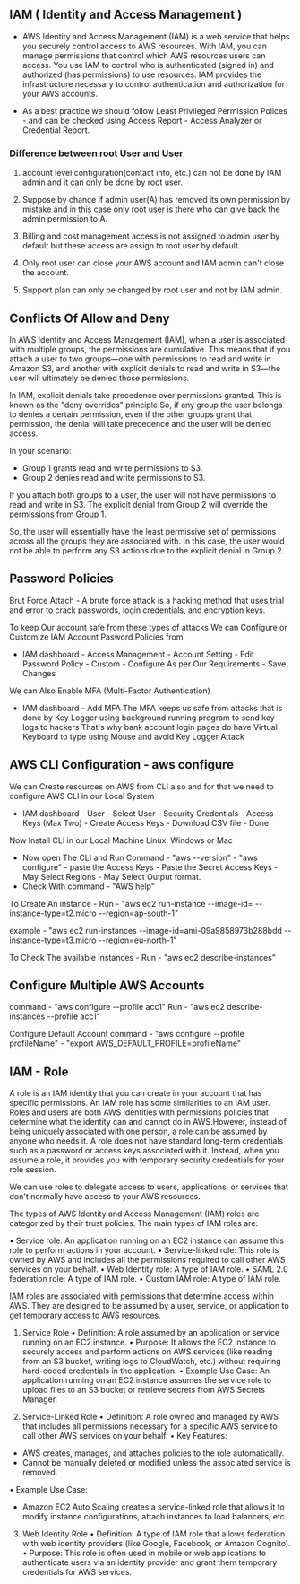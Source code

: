 ## IAM ( Identity and Access Management ) 
- AWS Identity and Access Management (IAM) is a web service that helps you securely control access to AWS resources. With IAM, you can manage permissions that control which AWS resources users can access. You use IAM to control who is authenticated (signed in) and authorized (has permissions) to use resources. IAM provides the infrastructure necessary to control authentication and authorization for your AWS accounts.

- As a best practice we should follow Least Privileged Permission Polices - and can be checked using Access Report - Access Analyzer or Credential Report. 

### Difference between root User and User
1. account level configuration(contact info, etc.) can not  be done by IAM admin and it can only be done by root user.

2. Suppose by chance if admin user(A) has removed its own permission by mistake and in this case only root user is there who can give back the admin permission to A.

3. Billing and cost management access is not assigned to admin user by default but these access are assign to root user by default.
4. Only root user can close your AWS account and IAM admin can't close the account.

5. Support plan can only be changed by root user and not by IAM admin.

## Conflicts Of  Allow and Deny
In AWS Identity and Access Management (IAM), when a user is associated with multiple groups, the permissions are cumulative. This means that if you attach a user to two groups—one with permissions to read and write in Amazon S3, and another with explicit denials to read and write in S3—the user will ultimately be denied those permissions. 

In IAM, explicit denials take precedence over permissions granted.  This is known as the "deny overrides" principle.So, if any group the user belongs to denies a certain permission, even if the other groups grant that permission, the denial will take precedence and the user will be denied access.

In your scenario:
- Group 1 grants read and write permissions to S3.
- Group 2 denies read and write permissions to S3.

If you attach both groups to a user, the user will not have permissions to read and write in S3. The explicit denial from Group 2 will override the permissions from Group 1.

So, the user will essentially have the least permissive set of permissions across all the groups they are associated with. In this case, the user would not be able to perform any S3 actions due to the explicit denial in Group 2.

## Password Policies

Brut Force Attach - A brute force attack is a hacking method that uses trial and error to crack passwords, login credentials, and encryption keys.

To keep Our account safe from these types of attacks 
We can Configure or Customize IAM Account Pasword Policies from 
- IAM dashboard - Access Management - Account Setting - Edit Password Policy - Custom - Configure As per Our Requirements - Save Changes 

We can Also Enable MFA (Multi-Factor Authentication)
- IAM dashboard - Add MFA
The MFA keeps us safe from attacks that is done by Key Logger using background running program to send key logs to hackers
That's why bank account login pages do have Virtual Keyboard to type using Mouse and  avoid Key Logger Attack

## AWS CLI Configuration - aws configure 

We can Create resources on AWS from CLI also and for that we need to configure AWS CLI in our Local System 
- IAM dashboard - User - Select User - Security Credentials - Access Keys (Max Two) - Create Access Keys - Download CSV file - Done

Now Install CLI in our Local Machine Linux, Windows or Mac
- Now open The CLI and Run Command - "aws --version" - "aws configure" - paste the Access Keys - Paste the Secret Access Keys - May Select Regions - May Select Output format.
- Check With command - "AWS help" 

To Create An instance - 
Run - "aws ec2 run-instance --image-id=<Value> --instance-type=t2.micro --region=ap-south-1"

example - "aws ec2 run-instances --image-id=ami-09a9858973b288bdd --instance-type=t3.micro --region=eu-north-1"

To Check The available Instances - 
Run - "aws ec2 describe-instances"

## Configure Multiple AWS Accounts
command - "aws configure --profile acc1" 
Run - "aws ec2 describe-instances --profile acc1"

Configure Default Account
command - "aws configure --profile profileName" - "export AWS_DEFAULT_PROFILE=profileName"

## IAM - Role
A role is an IAM identity that you can create in your account that has specific permissions. An IAM role has some similarities to an IAM user. Roles and users are both AWS identities with permissions policies that determine what the identity can and cannot do in AWS.However, instead of being uniquely associated with one person, a role can be assumed by anyone who needs it. A role does not have standard long-term credentials such as a password or access keys associated with it. Instead, when you assume a role, it provides you with temporary security credentials for your role session.

We can use roles to delegate access to users, applications, or services that don't normally have access to your AWS resources.

The types of AWS Identity and Access Management (IAM) roles are categorized by their trust policies. The main types of IAM roles are:

• Service role: An application running on an EC2 instance can assume this role to perform actions in your account.
• Service-linked role: This role is owned by AWS and includes all the permissions required to call other AWS services on your behalf.
• Web Identity role: A type of IAM role.
• SAML 2.0 federation role: A type of IAM role.
• Custom IAM role: A type of IAM role.

IAM roles are associated with permissions that determine access within AWS. They are designed to be assumed by a user, service, or application to get temporary access to AWS resources.

1. Service Role
• Definition: A role assumed by an application or service running on an EC2 instance.
• Purpose: It allows the EC2 instance to securely access and perform actions on AWS services (like reading from an S3 bucket, writing logs to CloudWatch, etc.) without requiring hard-coded credentials in the application.
• Example Use Case:
An application running on an EC2 instance assumes the service role to upload files to an S3 bucket or retrieve secrets from AWS Secrets Manager.


2. Service-Linked Role
• Definition: A role owned and managed by AWS that includes all permissions necessary for a specific AWS service to call other AWS services on your behalf.
• Key Features:
  - AWS creates, manages, and attaches policies to the role automatically.
  - Cannot be manually deleted or modified unless the associated service is removed.

• Example Use Case:
  - Amazon EC2 Auto Scaling creates a service-linked role that allows it to modify instance configurations, attach instances to load balancers, etc.

3. Web Identity Role
• Definition: A type of IAM role that allows federation with web identity providers (like Google, Facebook, or Amazon Cognito).
• Purpose: This role is often used in mobile or web applications to authenticate users via an identity provider and grant them temporary credentials for AWS services.